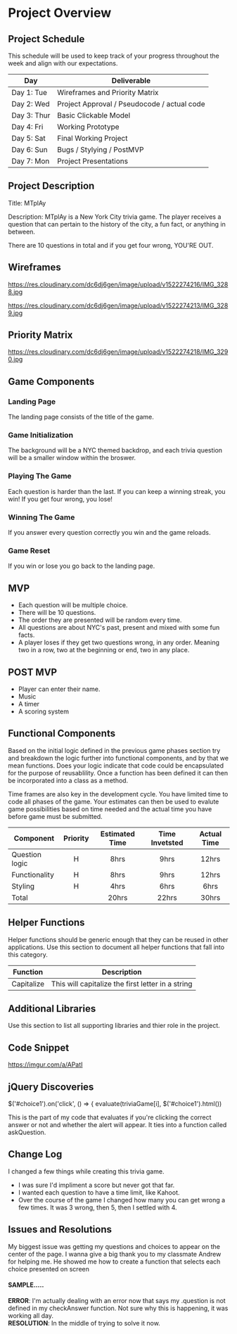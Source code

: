 # Project Overview

## Project Schedule

This schedule will be used to keep track of your progress throughout the week and align with our expectations.  

|  Day | Deliverable | 
|---|---| 
|Day 1: Tue| Wireframes and Priority Matrix|
|Day 2: Wed| Project Approval /  Pseudocode / actual code|
|Day 3: Thur| Basic Clickable Model |
|Day 4: Fri| Working Prototype |
|Day 5: Sat| Final Working Project |
|Day 6: Sun| Bugs / Stylying / PostMVP |
|Day 7: Mon| Project Presentations |


## Project Description

Title: MTplAy

Description: MTplAy is a New York City trivia game. The player receives a question 
that can pertain to the history of the city, a fun fact, or anything
in between. 

There are 10 questions in total and if you get four wrong, YOU'RE OUT. 
 


## Wireframes

https://res.cloudinary.com/dc6dj6gen/image/upload/v1522274216/IMG_3288.jpg
                      
https://res.cloudinary.com/dc6dj6gen/image/upload/v1522274213/IMG_3289.jpg
                      

## Priority Matrix

https://res.cloudinary.com/dc6dj6gen/image/upload/v1522274218/IMG_3290.jpg

## Game Components

### Landing Page
The landing page consists of the title of the game. 


### Game Initialization
The background will be a NYC themed backdrop, and each trivia question will be a smaller window within the broswer.

### Playing The Game
Each question is harder than the last. If you can keep a winning streak, you win! If you get four wrong, you lose!

### Winning The Game
If you answer every question correctly you win and the game reloads.

### Game Reset
If you win or lose you go back to the landing page.

## MVP 
- Each question will be multiple choice.
- There will be 10 questions.
- The order they are presented will be random every time.
- All questions are about NYC's past, present and mixed with some fun facts.
- A player loses if they get two questions wrong, in any order. Meaning two in a row, two at the beginning or end, two in any place.

## POST MVP
- Player can enter their name.
- Music
- A timer 
- A scoring system 
## Functional Components

Based on the initial logic defined in the previous game phases section try and breakdown the logic further into functional components, and by that we mean functions.  Does your logic indicate that code could be encapsulated for the purpose of reusablility.  Once a function has been defined it can then be incorporated into a class as a method. 

Time frames are also key in the development cycle.  You have limited time to code all phases of the game.  Your estimates can then be used to evalute game possibilities based on time needed and the actual time you have before game must be submitted. 

| Component | Priority | Estimated Time | Time Invetsted | Actual Time |
| --- | :---: |  :---: | :---: | :---: |
| Question logic | H | 8hrs| 9hrs | 12hrs |
| Functionality | H | 8hrs | 9hrs | 12hrs | 
| Styling | H | 4hrs | 6hrs | 6hrs |
| Total |  | 20hrs| 22hrs | 30hrs |

## Helper Functions
Helper functions should be generic enough that they can be reused in other applications. Use this section to document all helper functions that fall into this category.

| Function | Description | 
| --- | :---: |  
| Capitalize | This will capitalize the first letter in a string | 

## Additional Libraries
 Use this section to list all supporting libraries and thier role in the project. 

## Code Snippet
https://imgur.com/a/APatI

## jQuery Discoveries

  $('#choice1').on('click', () => {
    evaluate(triviaGame[i], $('#choice1').html())
    
This is the part of my code that evaluates if you're clicking the correct answer or not and whether the alert will appear. It ties into a function called askQuestion. 

## Change Log
I changed a few things while creating this trivia game.

- I was sure I'd impliment a score but never got that far.
- I wanted each question to have a time limit, like Kahoot.
- Over the course of the game I changed how many you can get wrong a few times. It was 3 wrong, then 5, then I settled with 4.
## Issues and Resolutions
 My biggest issue was getting my questions and choices to appear on the center of the page. 
I wanna give a big thank you to my classmate Andrew for helping me.
He showed me how to create a function that selects each choice presented on screen 
#### SAMPLE.....
**ERROR**: I'm actually dealing with an error now that says my .question is not defined in my checkAnswer function. Not sure why this is happening, it was working all day.                             
**RESOLUTION**: In the middle of trying to solve it now. 
